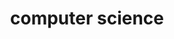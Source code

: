 ---
title: "computer science"
layout: category
permalink: /categories/computer%20science
author_profile: true
---